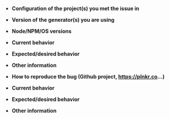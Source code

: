 * **Configuration of the project(s) you met the issue in**

* **Version of the generator(s) you are using**

* **Node/NPM/OS versions**

* **Current behavior**

* **Expected/desired behavior**

* **Other information**

* **How to reproduce the bug (Github project, https://plnkr.co...)**

* **Current behavior**

* **Expected/desired behavior**

* **Other information**